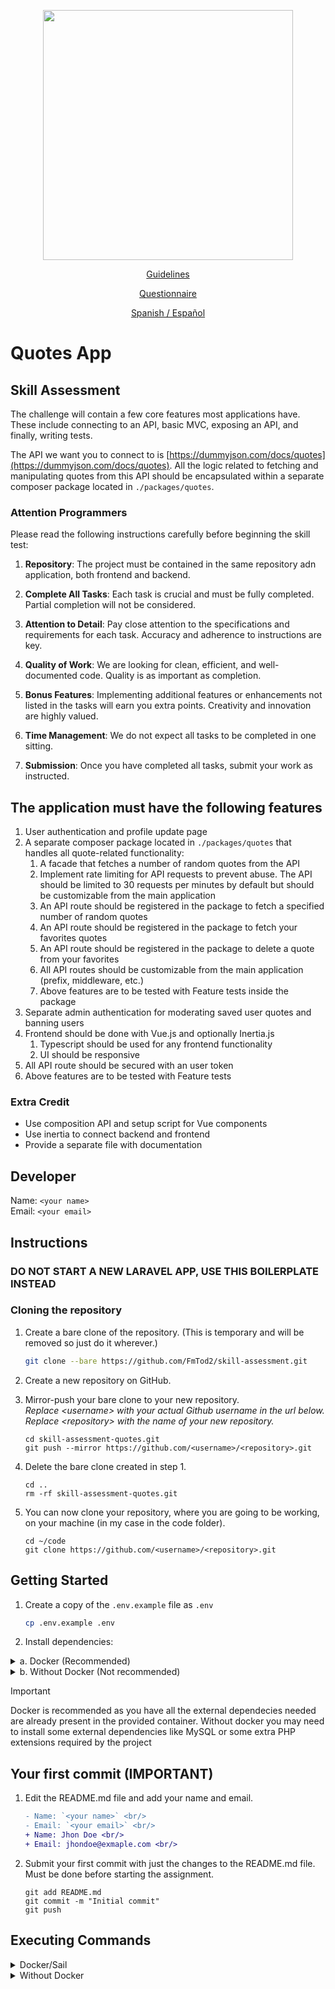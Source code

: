 <p align="center"><a href="https://laravel.com" target="_blank"><img src="https://raw.githubusercontent.com/laravel/art/master/logo-lockup/5%20SVG/2%20CMYK/1%20Full%20Color/laravel-logolockup-cmyk-red.svg" width="400"></a></p>

<p align="center"><a href="https://github.com/FmTod/">Guidelines</a></p>

<p align="center"><a href="https://forms.gle/gSqn6SE3Wa65b3bS7">Questionnaire</a></p>

<p align="center"><a href="./LEAME.md">Spanish / Español</a></p>

# Quotes App

## Skill Assessment

The challenge will contain a few core features most applications have. These include connecting to an API, basic MVC, exposing an API, and finally, writing tests.

The API we want you to connect to is [https://dummyjson.com/docs/quotes](https://dummyjson.com/docs/quotes). All the logic related to fetching and manipulating quotes from this API should be encapsulated within a separate composer package located in `./packages/quotes`.

### Attention Programmers

Please read the following instructions carefully before beginning the skill test:

1. **Repository**:
The project must be contained in the same repository adn application, both frontend and backend.

2. **Complete All Tasks**:
Each task is crucial and must be fully completed. Partial completion will not be considered.

3. **Attention to Detail**:
Pay close attention to the specifications and requirements for each task. Accuracy and adherence to instructions are key.

4. **Quality of Work**:
We are looking for clean, efficient, and well-documented code. Quality is as important as completion.

5. **Bonus Features**:
Implementing additional features or enhancements not listed in the tasks will earn you extra points. Creativity and innovation are highly valued.

6. **Time Management**:
We do not expect all tasks to be completed in one sitting.

7. **Submission**:
Once you have completed all tasks, submit your work as instructed.

## The application must have the following features

1. User authentication and profile update page
2. A separate composer package located in `./packages/quotes` that handles all quote-related functionality:
    1. A facade that fetches a number of random quotes from the API
    2. Implement rate limiting for API requests to prevent abuse. The API should be limited to 30 requests per minutes by default but should be customizable from the main application
    3. An API route should be registered in the package to fetch a specified number of random quotes
    4. An API route should be registered in the package to fetch your favorites quotes
    5. An API route should be registered in the package to delete a quote from your favorites
    6. All API routes should be customizable from the main application (prefix, middleware, etc.)
    7. Above features are to be tested with Feature tests inside the package
3. Separate admin authentication for moderating saved user quotes and banning users
4. Frontend should be done with Vue.js and optionally Inertia.js
    1. Typescript should be used for any frontend functionality
    2. UI should be responsive
5. All API route should be secured with an user token
6. Above features are to be tested with Feature tests

### Extra Credit

* Use composition API and setup script for Vue components
* Use inertia to connect backend and frontend
* Provide a separate file with documentation

## Developer

Name: `<your name>` <br/>
Email: `<your email>`<br/>

## Instructions

### DO NOT START A NEW LARAVEL APP, USE THIS BOILERPLATE INSTEAD

### Cloning the repository

1. Create a bare clone of the repository. (This is temporary and will be removed so just do it wherever.)

    ```bash
    git clone --bare https://github.com/FmTod2/skill-assessment.git
    ```

2. Create a new repository on GitHub.

3. Mirror-push your bare clone to your new repository.<br/>_Replace &lt;username&gt; with your actual Github username in the url below._<br/>_Replace &lt;repository&gt; with the name of your new repository._

    ```shell
    cd skill-assessment-quotes.git
    git push --mirror https://github.com/<username>/<repository>.git
    ```

4. Delete the bare clone created in step 1.

    ```shell
    cd ..
    rm -rf skill-assessment-quotes.git
    ```

5. You can now clone your repository, where you are going to be working, on your machine (in my case in the code folder).

    ```shell
    cd ~/code
    git clone https://github.com/<username>/<repository>.git
    ```

## Getting Started

1. Create a copy of the `.env.example` file as `.env`

    ```bash
    cp .env.example .env
    ```

2. Install dependencies:

<details>
<summary> a. Docker (Recommended)</summary>

3. Install composer dependecies

    ```shell
    docker run --rm \
        -u "$(id -u):$(id -g)" \
        -v $(pwd):/var/www/html \
        -w /var/www/html \
        laravelsail/php81-composer:latest \
        composer install --ignore-platform-reqs
    ```

4. Start the container (Sail):

    ```shell
    ./vendor/bin/sail up -d
    ```

5. Generate a new secret key:

    ```shell
    ./vendor/bin/sail artisan key:generate
    ```

</details>

<details>
<summary>b. Without Docker (Not recommended)</summary>

3. Install all required dependencies

    ```bash
    composer install
    ```

4. Generate a new secret key:

    ```shell
    php artisan key:generate
    ```

</details>

> [!IMPORTANT]
> Docker is recommended as you have all the external dependecies needed are already present in the provided container. Without docker you may need to install some external dependencies like MySQL or some extra PHP extensions required by the project

## Your first commit (IMPORTANT)

1. Edit the README.md file and add your name and email.

    ```diff
    - Name: `<your name>` <br/>
    - Email: `<your email>` <br/>
    + Name: Jhon Doe <br/>
    + Email: jhondoe@exmaple.com <br/>
    ```

2. Submit your first commit with just the changes to the README.md file. Must be done before starting the assignment.

    ```shell
    git add README.md
    git commit -m "Initial commit"
    git push
    ```

## Executing Commands

<details>
<summary>Docker/Sail</summary>

### PHP Commands

```shell
./vendor/bin/sail php --version
 
./vendor/bin/sail php script.php
```

### Composer Commands

```shell
./vendor/bin/sail composer require laravel/sanctum
```

### Artisan Commands

```shell
./vendor/bin/sail artisan queue:work
```

### Node / NPM Commands

```shell
./vendor/bin/sail node --version
 
./vendor/bin/sail npm run dev
```

If you wish, you may use Yarn instead of NPM:

```shell
./vendor/bin/sail yarn
```

### Running Tests

```shell
./vendor/bin/sail test

./vendor/bin/sail test --group orders
```

</details>

<details>
<summary>Without Docker</summary>

### Artisan Commands

```shell
php artisan serve
php artisan list
```

### Node / NPM Commands

```shell
npm run dev
// or
npm run build
```

### Running Tests

```shell
composer test
```

</details>
